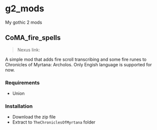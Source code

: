 # g2_mods
 My gothic 2 mods

## CoMA_fire_spells

> Nexus link: 

A simple mod that adds fire scroll transcribing and some fire runes to Chronicles of Myrtana: Archolos. Only Engish language is supported for now.

### Requirements

- Union

### Installation

- Download the zip file
- Extract to `TheChroniclesOfMyrtana` folder

